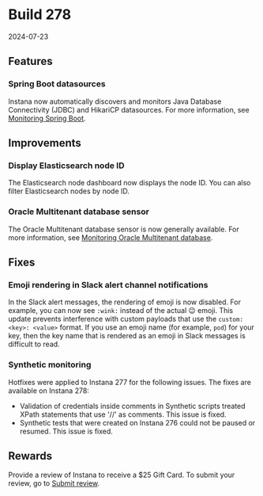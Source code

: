 # Build 278

2024-07-23

## Features
### Spring Boot datasources
Instana now automatically discovers and monitors Java Database Connectivity (JDBC) and HikariCP datasources. For more information, see [Monitoring Spring Boot](https://www.ibm.com/docs/en/instana-observability/current?topic=technologies-monitoring-spring-boot#monitoring-spring-boot).

## Improvements
### Display Elasticsearch node ID
The Elasticsearch node dashboard now displays the node ID. You can also filter Elasticsearch nodes by node ID.

### Oracle Multitenant database sensor
The Oracle Multitenant database sensor is now generally available. For more information, see [Monitoring Oracle Multitenant database](https://www.ibm.com/docs/en/instana-observability/current?topic=oracledb-monitoring-oracle-multitenant-database).

## Fixes
### Emoji rendering in Slack alert channel notifications
In the Slack alert messages, the rendering of emoji is now disabled. For example, you can now see `:wink:` instead of the actual 😉 emoji. This update prevents interference with custom payloads that use the `custom:<key>: <value>` format. If you use an emoji name (for example, `pod`) for your key, then the key name that is rendered as an emoji in Slack messages is difficult to read.

### Synthetic monitoring

Hotfixes were applied to Instana 277 for the following issues. The fixes are available on Instana 278:

* Validation of credentials inside comments in Synthetic scripts treated XPath statements that use '//' as comments. This issue is fixed.
* Synthetic tests that were created on Instana 276 could not be paused or resumed. This issue is fixed. 

## Rewards
Provide a review of Instana to receive a $25 Gift Card. To submit your review, go to [Submit review](https://www.g2.com/contributor/instana-an-ibm-company-25-usd-2-reward-link?secure%5Bpage_id%5D=instana-an-ibm-company-25-usd-2-reward-link&secure%5Brewards%5D=true&secure%5Btoken%5D=5f61c4680c043dd462ee268a2e95504e1cec47c239f634889f1a86908d965fa1&utm_source=ibm&utm_medium=CSA&utm_campaign=email).
